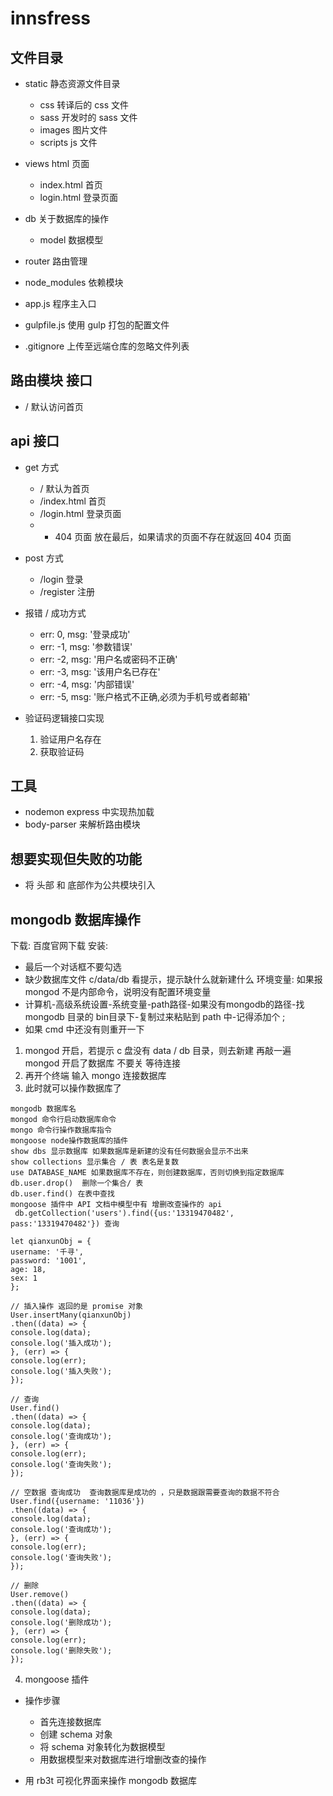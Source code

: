 # innsfress

## 文件目录
+ static 静态资源文件目录
  - css     转译后的 css 文件
  - sass     开发时的 sass 文件
  - images    图片文件
  - scripts   js 文件

+ views  html 页面
  - index.html 首页
  - login.html 登录页面

+ db 关于数据库的操作
  - model 数据模型

+ router 路由管理

+ node_modules 依赖模块

+ app.js 程序主入口

+ gulpfile.js 使用 gulp 打包的配置文件

+ .gitignore 上传至远端仓库的忽略文件列表


## 路由模块  接口
+  / 默认访问首页

## api 接口
+ get 方式
  - / 默认为首页
  - /index.html 首页
  - /login.html 登录页面
  - * 404 页面 放在最后，如果请求的页面不存在就返回 404 页面

+ post 方式
  - /login 登录
  - /register 注册

+ 报错 / 成功方式
  - err: 0, msg: '登录成功'
  - err: -1, msg: '参数错误'
  - err: -2, msg: '用户名或密码不正确'
  - err: -3, msg: '该用户名已存在'
  - err: -4, msg: '内部错误'
  - err: -5, msg: '账户格式不正确,必须为手机号或者邮箱'
  
+ 验证码逻辑接口实现
  1. 验证用户名存在
  2. 获取验证码

## 工具
+ nodemon express 中实现热加载
+ body-parser 来解析路由模块


## 想要实现但失败的功能
+ 将 头部 和 底部作为公共模块引入

## mongodb 数据库操作

下载: 百度官网下载
安装: 
  - 最后一个对话框不要勾选
  - 缺少数据库文件 c/data/db 看提示，提示缺什么就新建什么
环境变量: 如果报 mongod 不是内部命令，说明没有配置环境变量
  - 计算机-高级系统设置-系统变量-path路径-如果没有mongodb的路径-找 mongodb 目录的 bin目录下-复制过来粘贴到 path 中-记得添加个 ;
  - 如果 cmd 中还没有则重开一下


1. mongod 开启，若提示 c 盘没有 data / db 目录，则去新建  再敲一遍 mongod 开启了数据库 不要关  等待连接
2. 再开个终端 输入 mongo 连接数据库 
3. 此时就可以操作数据库了 
  ```
  mongodb 数据库名
  mongod 命令行启动数据库命令
  mongo 命令行操作数据库指令
  mongoose node操作数据库的插件
  show dbs 显示数据库 如果数据库是新建的没有任何数据会显示不出来
  show collections 显示集合 / 表 表名是复数
  use DATABASE_NAME 如果数据库不存在，则创建数据库，否则切换到指定数据库
  db.user.drop()  删除一个集合/ 表
  db.user.find() 在表中查找
  mongoose 插件中 API 文档中模型中有 增删改查操作的 api
   db.getCollection('users').find({us:'13319470482', pass:'13319470482'}) 查询

  let qianxunObj = {
  username: '千寻',
  password: '1001',
  age: 18,
  sex: 1
};

// 插入操作 返回的是 promise 对象
User.insertMany(qianxunObj)
.then((data) => {
  console.log(data);
  console.log('插入成功');
}, (err) => {
  console.log(err);
  console.log('插入失败');
}); 

// 查询
 User.find()
.then((data) => {
  console.log(data);
  console.log('查询成功');
}, (err) => {
  console.log(err);
  console.log('查询失败');
}); 

// 空数据 查询成功  查询数据库是成功的 ，只是数据跟需要查询的数据不符合
User.find({username: '11036'})
.then((data) => {
  console.log(data);  
  console.log('查询成功');
}, (err) => {
  console.log(err);
  console.log('查询失败');
}); 

// 删除
User.remove()
.then((data) => {
  console.log(data);  
  console.log('删除成功');
}, (err) => {
  console.log(err);
  console.log('删除失败');
}); 

```
4. mongoose 插件
+ 操作步骤
  - 首先连接数据库
  - 创建 schema 对象
  - 将 schema 对象转化为数据模型
  - 用数据模型来对数据库进行增删改查的操作

+ 用 rb3t 可视化界面来操作 mongodb 数据库



